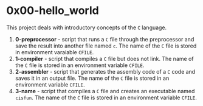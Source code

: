 # 0x00-hello_world
This project deals with introductory concepts of the `C` language.
1. **0-preprocessor** - script that runs a `C` file through the preprocessor and save the result into another file named `c`. The name of the `C` file is stored in environment varaiable `CFILE`.
2. **1-compiler** - script that compiles a `C` file but does not link. The name of the `C` file is stored in an environment variable `CFILE`.
3. **2-assembler** - script that generates the assembly code of a `C` code and saves it in an output file. The name of the `C` file is stored in an environment variable `CFILE`.
4. **3-name** - script that compiles a `C` file and creates an executable named `cisfun`. The name of the `C` file is stored in an environment variable `CFILE`.
